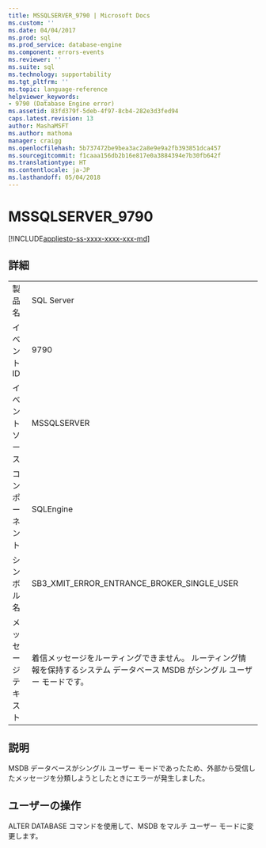 ```yaml
---
title: MSSQLSERVER_9790 | Microsoft Docs
ms.custom: ''
ms.date: 04/04/2017
ms.prod: sql
ms.prod_service: database-engine
ms.component: errors-events
ms.reviewer: ''
ms.suite: sql
ms.technology: supportability
ms.tgt_pltfrm: ''
ms.topic: language-reference
helpviewer_keywords:
- 9790 (Database Engine error)
ms.assetid: 83fd379f-5deb-4f97-8cb4-282e3d3fed94
caps.latest.revision: 13
author: MashaMSFT
ms.author: mathoma
manager: craigg
ms.openlocfilehash: 5b737472be9bea3ac2a8e9e9a2fb393851dca457
ms.sourcegitcommit: f1caaa156db2b16e817e0a3884394e7b30fb642f
ms.translationtype: HT
ms.contentlocale: ja-JP
ms.lasthandoff: 05/04/2018
---
```

# <a name="mssqlserver9790"></a>MSSQLSERVER_9790
[!INCLUDE[appliesto-ss-xxxx-xxxx-xxx-md](../../includes/appliesto-ss-xxxx-xxxx-xxx-md.md)]
  
## <a name="details"></a>詳細  
  
|||  
|-|-|  
|製品名|SQL Server|  
|イベント ID|9790|  
|イベント ソース|MSSQLSERVER|  
|コンポーネント|SQLEngine|  
|シンボル名|SB3_XMIT_ERROR_ENTRANCE_BROKER_SINGLE_USER|  
|メッセージ テキスト|着信メッセージをルーティングできません。 ルーティング情報を保持するシステム データベース MSDB がシングル ユーザー モードです。|  
  
## <a name="explanation"></a>説明  
MSDB データベースがシングル ユーザー モードであったため、外部から受信したメッセージを分類しようとしたときにエラーが発生しました。  
  
## <a name="user-action"></a>ユーザーの操作  
ALTER DATABASE コマンドを使用して、MSDB をマルチ ユーザー モードに変更します。  
  
